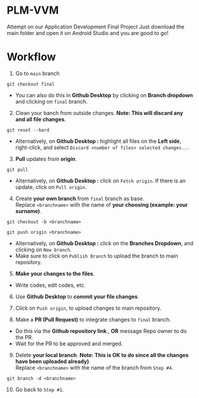 # PLM-VVM
Attempt on our Application Development Final Project
Just download the main folder and open it on Android Studio and you are good to go!



# Workflow

1. Go to ``main`` branch
```vim
git checkout final
```
  - You can also do this in **Github Desktop** by clicking on **Branch dropdown** and clicking on ``final`` branch.

2. Clean your banch from outside changes. **Note: This will discard any and all file changes**.
```vim
git reset --hard
```
  - Alternatively, on **Github Desktop :** highlight all files on the **Left side**, right-click, and select ``Discard <number of files> selected changes...``

3. **Pull** updates from **origin**.
```vim
git pull
```
  - Alternatively, on **Github Desktop :** click on ``Fetch origin``. If there is an update, click on ``Pull origin``.

4. Create **your own branch** from ``final`` branch as base. <br>
Replace ``<branchname>`` with the name of **your choosing (example: your surname)**.
```vim
git checkout -b <branchname>
```
```vim
git push origin <branchname>
```
  - Alternatively, on **Github Desktop :** click on the **Branches Dropdown**, and clicking on ``New branch``.
  - Make sure to click on ``Publish Branch`` to upload the branch to main repository.

5. **Make your changes to the files**.
  - Write codes, edit codes, etc.
  
6. Use **Github Desktop** to **commit your file changes**.

7. Click on ``Push origin``, to upload changes to main repository.

8. Make a **PR (Pull Request)** to integrate changes to ``final`` branch.
  - Do this via the **Github repository link**., **OR** message Repo owner to do the PR.
  - Wait for the PR to be approved and merged.
  
9. Delete **your local branch**. **Note: This is OK to do since all the changes have been uploaded already)**. <br>
Replace ``<branchname>`` with the name of the branch from ``Step #4``.
```vim
git branch -d <branchname>
```

10. Go back to ``Step #1``.
